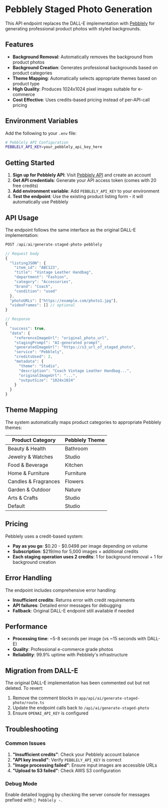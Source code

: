 # Pebblely Staged Photo Generation

This API endpoint replaces the DALL-E implementation with [Pebblely](https://pebblely.com/docs/) for generating professional product photos with styled backgrounds.

## Features

- **Background Removal**: Automatically removes the background from product photos
- **Background Creation**: Generates professional backgrounds based on product categories
- **Theme Mapping**: Automatically selects appropriate themes based on product type
- **High Quality**: Produces 1024x1024 pixel images suitable for e-commerce
- **Cost Effective**: Uses credits-based pricing instead of per-API-call pricing

## Environment Variables

Add the following to your `.env` file:

```bash
# Pebblely API Configuration
PEBBLELY_API_KEY=your_pebblely_api_key_here
```

## Getting Started

1. **Sign up for Pebblely API**: Visit [Pebblely API](https://pebblely.com/docs/) and create an account
2. **Get API credentials**: Generate your API access token (comes with 20 free credits)
3. **Add environment variable**: Add `PEBBLELY_API_KEY` to your environment
4. **Test the endpoint**: Use the existing product listing form - it will automatically use Pebblely

## API Usage

The endpoint follows the same interface as the original DALL-E implementation:

```typescript
POST /api/ai/generate-staged-photo-pebblely

// Request body
{
  "listingJSON": {
    "item_id": "ABC123",
    "title": "Vintage Leather Handbag",
    "department": "Fashion",
    "category": "Accessories",
    "brand": "Coach",
    "condition": "used"
  },
  "photoURLs": ["https://example.com/photo1.jpg"],
  "videoFrames": [] // optional
}

// Response
{
  "success": true,
  "data": {
    "referenceImageUrl": "original_photo_url",
    "stagingPrompt": "AI-generated prompt",
    "generatedImageUrl": "https://s3_url_of_staged_photo",
    "service": "Pebblely",
    "creditsUsed": 2,
    "metadata": {
      "theme": "Studio",
      "description": "Coach Vintage Leather Handbag...",
      "originalImageUrl": "...",
      "outputSize": "1024x1024"
    }
  }
}
```

## Theme Mapping

The system automatically maps product categories to appropriate Pebblely themes:

| Product Category | Pebblely Theme |
|------------------|----------------|
| Beauty & Health | Bathroom |
| Jewelry & Watches | Studio |
| Food & Beverage | Kitchen |
| Home & Furniture | Furniture |
| Candles & Fragrances | Flowers |
| Garden & Outdoor | Nature |
| Arts & Crafts | Studio |
| Default | Studio |

## Pricing

Pebblely uses a credit-based system:

- **Pay as you go**: $0.20 - $0.0498 per image depending on volume
- **Subscription**: $219/mo for 5,000 images + additional credits
- **Each staging operation uses 2 credits**: 1 for background removal + 1 for background creation

## Error Handling

The endpoint includes comprehensive error handling:

- **Insufficient credits**: Returns error with credit requirements
- **API failures**: Detailed error messages for debugging
- **Fallback**: Original DALL-E endpoint still available if needed

## Performance

- **Processing time**: ~5-8 seconds per image (vs ~15 seconds with DALL-E)
- **Quality**: Professional e-commerce grade photos
- **Reliability**: 99.9% uptime with Pebblely's infrastructure

## Migration from DALL-E

The original DALL-E implementation has been commented out but not deleted. To revert:

1. Remove the comment blocks in `app/api/ai/generate-staged-photo/route.ts`
2. Update the endpoint calls back to `/api/ai/generate-staged-photo`
3. Ensure `OPENAI_API_KEY` is configured

## Troubleshooting

### Common Issues

1. **"Insufficient credits"**: Check your Pebblely account balance
2. **"API key invalid"**: Verify `PEBBLELY_API_KEY` is correct
3. **"Image processing failed"**: Ensure input images are accessible URLs
4. **"Upload to S3 failed"**: Check AWS S3 configuration

### Debug Mode

Enable detailed logging by checking the server console for messages prefixed with `🎨 Pebblely -`.









